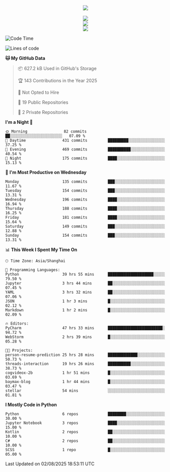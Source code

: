 <div align="center">
  <img src="https://readme-typing-svg.demolab.com?font=Zhi+Mang+Xing&size=40&pause=1000&color=000000&center=true&vCenter=true&lines=Baymax%E5%B0%8F%E6%8C%AF;Hello%20World"/><br/>
  <br/>
  <img src="https://skillicons.dev/icons?i=java,kotlin,python,c,cpp,html,css,javascript" /><br/>
  <img src="https://skillicons.dev/icons?i=spring,vue,pytorch,maven,gradle,mysql,sqlite,linux" /><br/>
  <img src="https://skillicons.dev/icons?i=idea,pycharm,webstorm,androidstudio,vscode,git,vim,md" /><br/>
</div>

<!--START_SECTION:waka-->
![Code Time](http://img.shields.io/badge/Code%20Time-1%2C220%20hrs%209%20mins-blue)

![Lines of code](https://img.shields.io/badge/From%20Hello%20World%20I%27ve%20Written-6.1%20million%20lines%20of%20code-blue)

**🐱 My GitHub Data** 

> 📦 627.2 kB Used in GitHub's Storage 
 > 
> 🏆 143 Contributions in the Year 2025
 > 
> 🚫 Not Opted to Hire
 > 
> 📜 19 Public Repositories 
 > 
> 🔑 2 Private Repositories 
 > 
**I'm a Night 🦉** 

```text
🌞 Morning                82 commits          ██░░░░░░░░░░░░░░░░░░░░░░░   07.09 % 
🌆 Daytime                431 commits         █████████░░░░░░░░░░░░░░░░   37.25 % 
🌃 Evening                469 commits         ██████████░░░░░░░░░░░░░░░   40.54 % 
🌙 Night                  175 commits         ████░░░░░░░░░░░░░░░░░░░░░   15.13 % 
```
📅 **I'm Most Productive on Wednesday** 

```text
Monday                   135 commits         ███░░░░░░░░░░░░░░░░░░░░░░   11.67 % 
Tuesday                  154 commits         ███░░░░░░░░░░░░░░░░░░░░░░   13.31 % 
Wednesday                196 commits         ████░░░░░░░░░░░░░░░░░░░░░   16.94 % 
Thursday                 188 commits         ████░░░░░░░░░░░░░░░░░░░░░   16.25 % 
Friday                   181 commits         ████░░░░░░░░░░░░░░░░░░░░░   15.64 % 
Saturday                 149 commits         ███░░░░░░░░░░░░░░░░░░░░░░   12.88 % 
Sunday                   154 commits         ███░░░░░░░░░░░░░░░░░░░░░░   13.31 % 
```


📊 **This Week I Spent My Time On** 

```text
🕑︎ Time Zone: Asia/Shanghai

💬 Programming Languages: 
Python                   39 hrs 55 mins      ████████████████████░░░░░   79.50 % 
Jupyter                  3 hrs 44 mins       ██░░░░░░░░░░░░░░░░░░░░░░░   07.45 % 
YAML                     3 hrs 32 mins       ██░░░░░░░░░░░░░░░░░░░░░░░   07.06 % 
JSON                     1 hr 3 mins         █░░░░░░░░░░░░░░░░░░░░░░░░   02.12 % 
Markdown                 1 hr 2 mins         █░░░░░░░░░░░░░░░░░░░░░░░░   02.09 % 

🔥 Editors: 
PyCharm                  47 hrs 33 mins      ████████████████████████░   94.72 % 
WebStorm                 2 hrs 39 mins       █░░░░░░░░░░░░░░░░░░░░░░░░   05.28 % 

🐱‍💻 Projects: 
person-resume-prediction 25 hrs 28 mins      █████████████░░░░░░░░░░░░   50.73 % 
threads-interaction      19 hrs 26 mins      ██████████░░░░░░░░░░░░░░░   38.73 % 
cogvideox-2b             1 hr 51 mins        █░░░░░░░░░░░░░░░░░░░░░░░░   03.69 % 
baymax-blog              1 hr 44 mins        █░░░░░░░░░░░░░░░░░░░░░░░░   03.47 % 
stellar                  54 mins             ░░░░░░░░░░░░░░░░░░░░░░░░░   01.81 % 
```

**I Mostly Code in Python** 

```text
Python                   6 repos             ████████░░░░░░░░░░░░░░░░░   30.00 % 
Jupyter Notebook         3 repos             ████░░░░░░░░░░░░░░░░░░░░░   15.00 % 
Kotlin                   2 repos             ██░░░░░░░░░░░░░░░░░░░░░░░   10.00 % 
C#                       2 repos             ██░░░░░░░░░░░░░░░░░░░░░░░   10.00 % 
SCSS                     1 repo              █░░░░░░░░░░░░░░░░░░░░░░░░   05.00 % 
```




 Last Updated on 02/08/2025 18:53:11 UTC
<!--END_SECTION:waka-->





